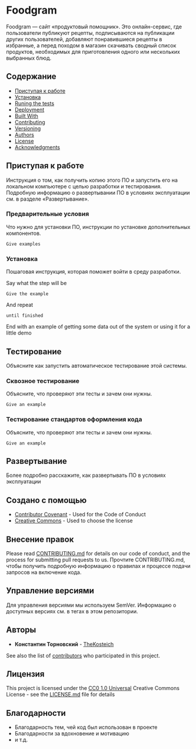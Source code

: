 # Foodgram

Foodgram
 — сайт «продуктовый помощник». Это онлайн-сервис, где пользователи публикуют рецепты, подписываются на публикации других пользователей, добавляют понравившиеся рецепты в избранные, а перед походом в магазин скачивать сводный список продуктов, необходимых для приготовления одного или нескольких выбранных блюд.


## Содержание

  - [Приступая к работе](#приступая-к-работе)
  - [Установка](#установка)
  - [Runing the tests](#running-the-tests)
  - [Deployment](#deployment)
  - [Built With](#built-with)
  - [Contributing](#contributing)
  - [Versioning](#versioning)
  - [Authors](#authors)
  - [License](#license)
  - [Acknowledgments](#acknowledgments)

## Приступая к работе

Инструкция о том, как получить копию этого ПО и запустить его на локальном компьютере с целью разработки и тестирования. Подробную информацию о развертывании ПО в условиях эксплуатации см. в разделе «Развертывание».

### Предварительные условия

Что нужно для установки ПО, инструкции по установке дополнительных компонентов.

    Give examples

### Установка

Пошаговая инструкция, которая поможет войти в среду разработки.

Say what the step will be

    Give the example

And repeat

    until finished

End with an example of getting some data out of the system or using it
for a little demo

## Тестирование

Объясните как запустить автоматическое тестирование этой системы.

### Сквозное тестирование

Объясните, что проверяют эти тесты и зачем они нужны.

    Give an example

### Тестирование стандартов оформления кода

Объясните, что проверяют эти тесты и зачем они нужны.

    Give an example

## Развертывание

Более подробно расскажите, как развертывать ПО в условиях эксплуатации

## Создано с помощью

  - [Contributor Covenant](https://www.contributor-covenant.org/) - Used
    for the Code of Conduct
  - [Creative Commons](https://creativecommons.org/) - Used to choose
    the license

## Внесение правок

Please read [CONTRIBUTING.md](CONTRIBUTING.md) for details on our code
of conduct, and the process for submitting pull requests to us.
Прочтите CONTRIBUTING.md, чтобы получить подробную информацию о правилах и процессе подачи запросов на включение кода.

## Управление версиями

Для управления версиями мы используем SemVer. Информацию о доступных версиях см. в тегах в этом репозитории.

## Авторы

  - **Константин Торновский** - [TheKosteich](https://github.com/TheKosteich)

See also the list of
[contributors](https://github.com/PurpleBooth/a-good-readme-template/contributors)
who participated in this project.

## Лицензия

This project is licensed under the [CC0 1.0 Universal](LICENSE.md)
Creative Commons License - see the [LICENSE.md](LICENSE.md) file for
details

## Благодарности

  - Благодарность тем, чей код был использован в проекте 
  - Благодарности за вдохновение и мотивацию
  - и т.д.